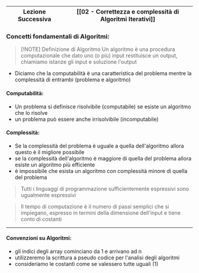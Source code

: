 | Lezione Successiva | [[02 - Correttezza e complessità di Algoritmi Iterativi]] |
| ---- | ---- |

### Concetti fondamentali di Algoritmi: 

> [!NOTE] Definizione di Algoritmo
> Un algoritmo è una procedura computazionale che dato uno (o più) input restituisce un output, chiamiamo istanze gli input e soluzione l'output

- Diciamo che la computabilità è una caratteristica del problema mentre la complessità di entrambi (problema e algoritmo)
#### Computabilità:
- Un problema si definisce risolvibile (computabile) se esiste un algoritmo che lo risolve
- un problema può essere anche irrisolvibile (incomputabile)
#### Complessità:
- Se la complessità del problema è uguale a quella dell'algoritmo allora questo è il migliore possibile
- se la complessità dell'algoritmo è maggiore di quella del problema allora esiste un algoritmo più efficiente
- è impossibile che esista un algoritmo con complessità minore di quella del problema

> Tutti i linguaggi di programmazione sufficientemente espressivi sono ugualmente espressivi

>Il tempo di computazione è il numero di passi semplici che si impiegano, espresso in termini della dimensione dell'input e tiene conto di costanti 

---

#### Convenzioni su Algoritmi:
- gli indici degli array cominciano da 1 e arrivano ad n
- utilizzeremo la scrittura a pseudo codice per l'analisi degli algoritmi
- consideriamo le costanti come se valessero tutte uguali (1)